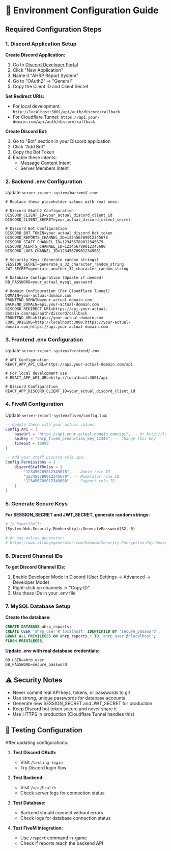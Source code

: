 # 🔧 Environment Configuration Guide

## Required Configuration Steps

### 1. Discord Application Setup

**Create Discord Application:**
1. Go to [Discord Developer Portal](https://discord.com/developers/applications)
2. Click "New Application" 
3. Name it "AHRP Report System"
4. Go to "OAuth2" → "General"
5. Copy the Client ID and Client Secret

**Set Redirect URIs:**
- For local development: `http://localhost:3001/api/auth/discord/callback`
- For Cloudflare Tunnel: `https://api.your-domain.com/api/auth/discord/callback`

**Create Discord Bot:**
1. Go to "Bot" section in your Discord application
2. Click "Add Bot"
3. Copy the Bot Token
4. Enable these intents:
   - Message Content Intent
   - Server Members Intent

### 2. Backend .env Configuration

Update `server-report-system/backend/.env`:

```env
# Replace these placeholder values with real ones:

# Discord OAuth2 Configuration  
DISCORD_CLIENT_ID=your_actual_discord_client_id
DISCORD_CLIENT_SECRET=your_actual_discord_client_secret

# Discord Bot Configuration
DISCORD_BOT_TOKEN=your_actual_discord_bot_token
DISCORD_REPORTS_CHANNEL_ID=123456789012345678
DISCORD_STAFF_CHANNEL_ID=123456789012345679
DISCORD_ALERTS_CHANNEL_ID=123456789012345680
DISCORD_LOGS_CHANNEL_ID=123456789012345681

# Security Keys (Generate random strings)
SESSION_SECRET=generate_a_32_character_random_string
JWT_SECRET=generate_another_32_character_random_string

# Database Configuration (Update if needed)
DB_PASSWORD=your_actual_mysql_password

# Domain Configuration (For Cloudflare Tunnel)
DOMAIN=your-actual-domain.com
FRONTEND_DOMAIN=your-actual-domain.com
BACKEND_DOMAIN=api.your-actual-domain.com
DISCORD_REDIRECT_URI=https://api.your-actual-domain.com/api/auth/discord/callback
FRONTEND_URL=https://your-actual-domain.com
CORS_ORIGINS=http://localhost:3000,https://your-actual-domain.com,https://api.your-actual-domain.com
```

### 3. Frontend .env Configuration

Update `server-report-system/frontend/.env`:

```env
# API Configuration
REACT_APP_API_URL=https://api.your-actual-domain.com/api

# For local development use:
# REACT_APP_API_URL=http://localhost:3001/api

# Discord Configuration
REACT_APP_DISCORD_CLIENT_ID=your_actual_discord_client_id
```

### 4. FiveM Configuration

Update `server-report-system/fivem/config.lua`:

```lua
-- Update these with your actual values:
Config.API = {
    baseUrl = "https://api.your-actual-domain.com/api", -- Or http://localhost:3001/api for local
    apiKey = "ahrp_fivem_production_key_12345", -- Change this key
    timeout = 10000
}

-- Add your staff Discord role IDs:
Config.Permissions = {
    discordStaffRoles = {
        "123456789012345678", -- Admin role ID
        "123456789012345679", -- Moderator role ID  
        "123456789012345680"  -- Support role ID
    }
}
```

### 5. Generate Secure Keys

**For SESSION_SECRET and JWT_SECRET, generate random strings:**

```bash
# In PowerShell:
[System.Web.Security.Membership]::GeneratePassword(32, 0)

# Or use online generator:
# https://www.allkeysgenerator.com/Random/Security-Encryption-Key-Generator.aspx
```

### 6. Discord Channel IDs

**To get Discord Channel IDs:**
1. Enable Developer Mode in Discord (User Settings → Advanced → Developer Mode)
2. Right-click on channels → "Copy ID"
3. Use these IDs in your .env file

### 7. MySQL Database Setup

**Create the database:**
```sql
CREATE DATABASE ahrp_reports;
CREATE USER 'ahrp_user'@'localhost' IDENTIFIED BY 'secure_password';
GRANT ALL PRIVILEGES ON ahrp_reports.* TO 'ahrp_user'@'localhost';
FLUSH PRIVILEGES;
```

**Update .env with real database credentials:**
```env
DB_USER=ahrp_user
DB_PASSWORD=secure_password
```

## ⚠️ Security Notes

- Never commit real API keys, tokens, or passwords to git
- Use strong, unique passwords for database accounts
- Generate new SESSION_SECRET and JWT_SECRET for production
- Keep Discord bot token secure and never share it
- Use HTTPS in production (Cloudflare Tunnel handles this)

## 🧪 Testing Configuration

After updating configurations:

1. **Test Discord OAuth:**
   - Visit `/testing-login`
   - Try Discord login flow

2. **Test Backend:**
   - Visit `/api/health`
   - Check server logs for connection status

3. **Test Database:**
   - Backend should connect without errors
   - Check logs for database connection status

4. **Test FiveM Integration:**
   - Use `/report` command in-game
   - Check if reports reach the backend API